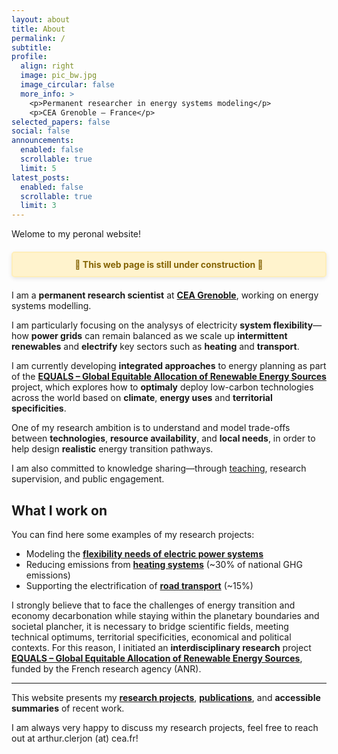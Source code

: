```yaml
---
layout: about
title: About
permalink: /
subtitle: 
profile:
  align: right
  image: pic_bw.jpg
  image_circular: false
  more_info: >
    <p>Permanent researcher in energy systems modeling</p>
    <p>CEA Grenoble – France</p>
selected_papers: false
social: false
announcements:
  enabled: false
  scrollable: true
  limit: 5
latest_posts:
  enabled: false
  scrollable: true
  limit: 3
---
```


<!-- Hidden h1 for SEO -->
<h1 style="display:none;">Arthur Clerjon – Researcher in Energy Systems Modeling, Decarbonation of power systems</h1>


Welome to my peronal website!

<div style="background-color: #fff3cd; color: #856404; border: 2px solid #ffeeba; padding: 10px 20px; margin: 20px 0; border-radius: 5px; font-weight: bold; text-align: center; box-shadow: 0 2px 6px rgba(0,0,0,0.1);">
  🚧 This web page is still under construction 🚧
</div>

I am a **permanent research scientist** at [**CEA Grenoble**](https://www.cea.fr/english/Pages/energy/energy.aspx), working on energy systems modelling.


I am particularly focusing on the analysys of  electricity **system flexibility**—how **power grids** can remain balanced as we scale up **intermittent renewables** and **electrify** key sectors such as **heating** and **transport**.

I am currently developing **integrated approaches** to energy planning as part of the [**EQUALS – Global Equitable Allocation of Renewable Energy Sources**](/projects/equals) project, which explores how to **optimaly** deploy low-carbon technologies across the world based on **climate**, **energy uses** and **territorial specificities**.

One of my research ambition is to understand and model trade-offs between **technologies**, **resource availability**, and **local needs**, in order to help design **realistic** energy transition pathways.

I am also committed to knowledge sharing—through [teaching](/teaching), research supervision, and public engagement.

## What I work on

You can find here some examples of my research projects:

- Modeling the **[flexibility needs of electric power systems](/projects/energy-system-flexibility)**
- Reducing emissions from **[heating systems](/projects/heat-decarbonization)** (~30% of national GHG emissions)  
- Supporting the electrification of **[road transport](/projects/transport-decarbonization)** (~15%)  


I strongly believe that to face the challenges of energy transition and economy decarbonation while staying within the planetary boundaries and societal plancher, it is necessary to bridge scientific fields, meeting technical optimums, territorial specificities, economical and political contexts.
For this reason, I initiated an **interdisciplinary research** project **[EQUALS – Global Equitable Allocation of Renewable Energy Sources](/projects/equals)**, funded by the French research agency (ANR). 

---

This website presents my [**research projects**](/projects/), [**publications**](/publications/), and **accessible summaries** of recent work.

I am always very happy to discuss my research projects, feel free to reach out at arthur.clerjon (at) cea.fr!